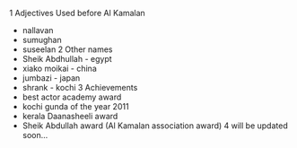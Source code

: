 1 Adjectives Used before Al Kamalan
 * nallavan
 * sumughan
 * suseelan
2 Other names
 * Sheik Abdhullah - egypt
 * xiako moikai - china
 * jumbazi - japan
 * shrank - kochi
3 Achievements
 * best actor academy award
 * kochi gunda of the year 2011
 * kerala Daanasheeli award
 * Sheik Abdullah award (Al Kamalan association award)
4 will be updated soon...
